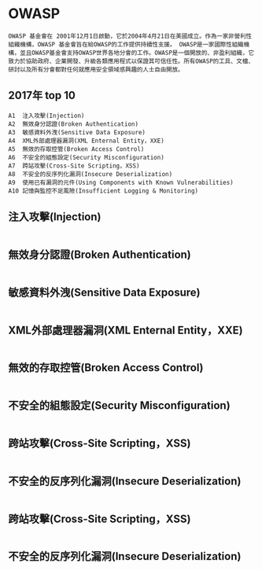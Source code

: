 # OWASP
```
OWASP 基金會在 2001年12月1日啟動，它於2004年4月21日在美國成立。作為一家非營利性組織機構，OWASP 基金會旨在給OWASP的工作提供持續性支援。 OWASP是一家國際性組織機構，並且OWASP基金會支持OWASP世界各地分會的工作。OWASP是一個開放的、非盈利組織，它致力於協助政府、企業開發、升級各類應用程式以保證其可信任性。所有OWASP的工具、文檔、研討以及所有分會都對任何就應用安全領域感興趣的人士自由開放。

```
## 2017年 top 10
```
A1  注入攻擊(Injection)
A2  無效身分認證(Broken Authentication)
A3  敏感資料外洩(Sensitive Data Exposure)
A4  XML外部處理器漏洞(XML Enternal Entity，XXE)
A5  無效的存取控管(Broken Access Control)
A6  不安全的組態設定(Security Misconfiguration)
A7  跨站攻擊(Cross-Site Scripting，XSS)
A8  不安全的反序列化漏洞(Insecure Deserialization)
A9  使用已有漏洞的元件(Using Components with Known Vulnerabilities)
A10 記憶與監控不足風險(Insufficient Logging & Monitoring)
```

## 注入攻擊(Injection)
```

```

## 無效身分認證(Broken Authentication)
```

```

## 敏感資料外洩(Sensitive Data Exposure)
```

```

## XML外部處理器漏洞(XML Enternal Entity，XXE)
```

```

## 無效的存取控管(Broken Access Control)
```

```

## 不安全的組態設定(Security Misconfiguration)
```

```

## 跨站攻擊(Cross-Site Scripting，XSS)
```

```

## 不安全的反序列化漏洞(Insecure Deserialization)
```

```

## 跨站攻擊(Cross-Site Scripting，XSS)
```

```

## 不安全的反序列化漏洞(Insecure Deserialization)
```

```
